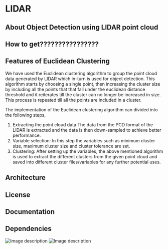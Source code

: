# LIDAR

## About Object Detection using LIDAR point cloud

## How to get????????????????

## Features of Euclidean Clustering
We have used the Euclidean clustering algorithm to group the point cloud data generated by LIDAR which in-turn is used for object detection.
This algorithm starts by choosing a single point, then increasing the cluster size by including all the points that that fall under the euclidean distance threshold and it reiterates till the cluster can no longer be increased in size. This process is repeated till all the points are included in a cluster.

The implementation of the Euclidean clustering algorithm can divided into the following steps,
1. Extracting the point cloud data
	The data from the PCD format of the LIDAR is extracted and the data is then down-sampled to achieve better performance.
2. Variable selection: 
	In this step the variables such as minimum cluster size, maximum cluster size and cluster tolerance are set.
3. Clustering: 
	After setting up the variables, the above mentioned algorithm is used to extract the different clusters from the given point cloud and saved into different cluster files/variables for any further potential uses.

## Architecture

## License

## Documentation

## Dependencies
![Image description](link-to-image)
![Image description](link-to-image)